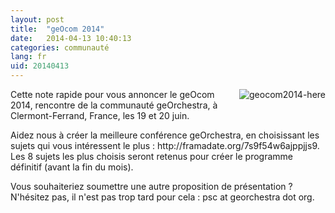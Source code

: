 ```yaml
---
layout: post
title:  "geOcom 2014"
date:   2014-04-13 10:40:13
categories: communauté
lang: fr
uid: 20140413
---
```


<p><img src="/public/geocom2014/gc2014-clermont.png" alt="geocom2014-here" style="float:right; margin: 0 0 1em 1em;" title="geocom2014-here, avr. 2014" />

Cette note rapide pour vous annoncer le geOcom 2014, rencontre de la communauté
geOrchestra, à Clermont-Ferrand, France, les 19 et 20 juin.</p>

<!--more-->

<p>Aidez nous à créer la meilleure conférence geOrchestra, en choisissant les
sujets qui vous intéressent le plus : http://framadate.org/7s9f54w6ajppjjs9. Les 8 sujets les plus choisis
seront retenus pour créer le programme définitif (avant la fin du mois).</p>
<p>Vous souhaiteriez soumettre une autre proposition de présentation ?
N'hésitez pas, il n'est pas trop tard pour cela : psc at georchestra dot
org.</p>

